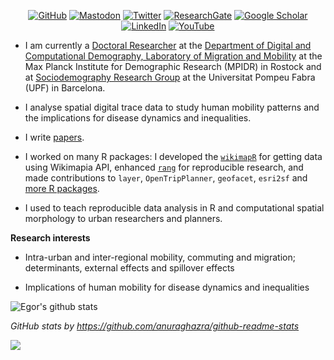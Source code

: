 <p align="center">
	<a href="https://github.com/e-kotov" target="_blank"><img src="https://img.shields.io/github/followers/e-kotov.svg?label=GitHub&style=for-the-badge&color=red" alt="GitHub"></a>
	  <a href="https://fediscience.org/@EgorKotov" target="_blank"><img src="https://img.shields.io/badge/-Mastodon-555555?style=for-the-badge&logo=mastodon&logoColor=white" alt="Mastodon" rel="me"></a>
  <a href="https://twitter.com/EgorKotov" target="_blank"><img src="https://img.shields.io/badge/-Twitter-555555?style=for-the-badge&logo=twitter&logoColor=white" alt="Twitter"></a>
  <a href="https://www.researchgate.net/profile/Egor_Kotov target="_blank""><img src="https://img.shields.io/badge/-ResearchGate-555555?style=for-the-badge&logo=researchgate&logoColor=white" alt="ResearchGate"></a>
  <a href="https://scholar.google.ru/citations?user=lZ2AXMAAAAAJ&hl=en" target="_blank"><img src="https://img.shields.io/badge/-Google Scholar-555555?style=for-the-badge&logo=google-scholar&logoColor=white" alt="Google Scholar"></a>
    <a href="https://www.linkedin.com/in/egorkotov/" target="_blank"><img src="https://img.shields.io/badge/LinkedIn-blue?style=for-the-badge&logo=linkedin&logoColor=grey" alt="LinkedIn"></a>
  <a href="http://youtube.com/c/EgorKotov" target="_blank"><img src="https://img.shields.io/badge/-YouTube-555555?style=for-the-badge&logo=youtube&logoColor=white" alt="YouTube"></a>	
</p>



- I am currently a <a href="https://www.demogr.mpg.de/en/about_us_6113/staff_directory_1899/egor_kotov_4279/" target="_blank">Doctoral Researcher</a> at the <a href="https://www.demogr.mpg.de/en/research_6120/digital_and_computational_demography_zagheni_11666/migration_and_mobility_11669/" target="_blank">Department of Digital and Computational Demography, Laboratory of Migration and Mobility</a> at the Max Planck Institute for Demographic Research (MPIDR) in Rostock and at <a href="https://www.upf.edu/web/demosoc" target="_blank">Sociodemography Research Group</a> at the Universitat Pompeu Fabra (UPF) in Barcelona.

- I analyse spatial digital trace data to study human mobility patterns and the implications for disease dynamics and inequalities.

- I write <a href="https://www.ekotov.pro/research.html" target="_blank">papers</a>.

- I worked on many R packages: I developed the <a href="http://www.ekotov.pro/wikimapR/" target="_blank">`wikimapR`</a> for getting data using Wikimapia API, enhanced <a href="https://github.com/chainsawriot/rang" target="_blank">`rang`</a> for reproducible research, and made contributions to `layer`, `OpenTripPlanner`, `geofacet`, `esri2sf` and <a href="https://www.ekotov.pro/software.html" target="_blank">more R packages</a>.

- I used to teach <a ref="https://www.ekotov.pro/about.html#teaching" target="_blank">reproducible data analysis in R and computational spatial morphology</a> to urban researchers and planners.

**Research interests**

- Intra-urban and inter-regional mobility, commuting and migration; determinants, external effects and spillover effects

- Implications of human mobility for disease dynamics and inequalities

<img src="https://github-readme-stats.vercel.app/api?username=e-kotov&count_private=true&&show_icons=true&theme=swift" alt = "Egor's github stats">

<i>GitHub stats by <a href="https://github.com/anuraghazra/github-readme-stats" target="_blank">https://github.com/anuraghazra/github-readme-stats</a></i>


<img src="https://api.segment.io/v1/pixel/track?data=ewogICJ3cml0ZUtleSI6ICJsRDJyWm9Idk1PYzlTeHU3dkdXaDlNRGJCQjdwNndxdiIsCiAgInVzZXJJZCI6ICJ1c2VyXzEyMyIsCiAgImV2ZW50IjogIkVtYWlsIE9wZW5lZCIsCiAgInByb3BlcnRpZXMiOiB7CiAgICAic3ViamVjdCI6ICJUaGUgRWxlY3RyaWMgRGFpbHkiLAogICAgImVtYWlsIjogImphbmUua2ltQGV4YW1wbGUuY29tIgogIH0KfQ==">



